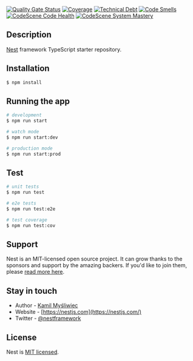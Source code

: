 
[![Quality Gate Status](https://sonarcloud.io/api/project_badges/measure?project=PandinoCloudCompany_pcc-puppet-enforcer&metric=alert_status)](https://sonarcloud.io/summary/new_code?id=PandinoCloudCompany_pcc-puppet-enforcer)
[![Coverage](https://sonarcloud.io/api/project_badges/measure?project=PandinoCloudCompany_pcc-puppet-enforcer&metric=coverage)](https://sonarcloud.io/summary/new_code?id=PandinoCloudCompany_pcc-puppet-enforcer)
[![Technical Debt](https://sonarcloud.io/api/project_badges/measure?project=PandinoCloudCompany_pcc-puppet-enforcer&metric=sqale_index)](https://sonarcloud.io/summary/new_code?id=PandinoCloudCompany_pcc-puppet-enforcer)
[![Code Smells](https://sonarcloud.io/api/project_badges/measure?project=PandinoCloudCompany_pcc-puppet-enforcer&metric=code_smells)](https://sonarcloud.io/summary/new_code?id=PandinoCloudCompany_pcc-puppet-enforcer)
[![CodeScene Code Health](https://codescene.io/projects/25892/status-badges/code-health)](https://codescene.io/projects/25892)
[![CodeScene System Mastery](https://codescene.io/projects/25892/status-badges/system-mastery)](https://codescene.io/projects/25892)


## Description

[Nest](https://github.com/nestjs/nest) framework TypeScript starter repository.

## Installation

```bash
$ npm install
```

## Running the app

```bash
# development
$ npm run start

# watch mode
$ npm run start:dev

# production mode
$ npm run start:prod
```

## Test

```bash
# unit tests
$ npm run test

# e2e tests
$ npm run test:e2e

# test coverage
$ npm run test:cov
```

## Support

Nest is an MIT-licensed open source project. It can grow thanks to the sponsors and support by the amazing backers. If you'd like to join them, please [read more here](https://docs.nestjs.com/support).

## Stay in touch

- Author - [Kamil Myśliwiec](https://kamilmysliwiec.com)
- Website - [https://nestjs.com](https://nestjs.com/)
- Twitter - [@nestframework](https://twitter.com/nestframework)

## License

Nest is [MIT licensed](LICENSE).
